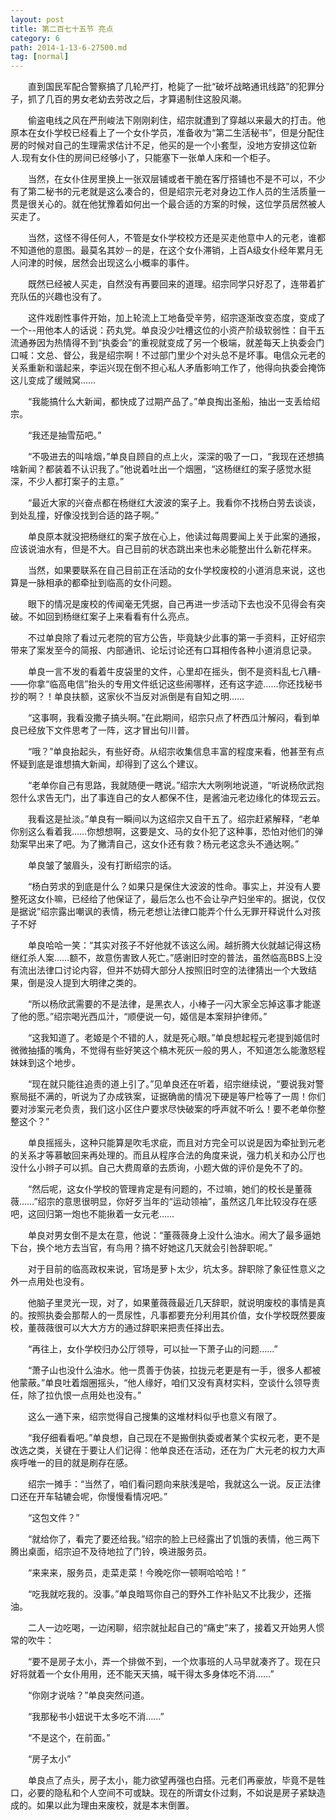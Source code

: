 ```yaml
---
layout: post
title: 第二百七十五节 亮点
category: 6
path: 2014-1-13-6-27500.md
tag: [normal]
---
```


　　直到国民军配合警察搞了几轮严打，枪毙了一批“破坏战略通讯线路”的犯罪分子，抓了几百的男女老幼去劳改之后，才算遏制住这股风潮。

　　偷盗电线之风在严刑峻法下刚刚刹住，绍宗就遭到了穿越以来最大的打击。他原本在女仆学校已经看上了一个女仆学员，准备收为“第二生活秘书”，但是分配住房的时候对自己的生理需求估计不足，他买的是一个小套型，没地方安排这位新人.现有女仆住的房间已经够小了，只能塞下一张单人床和一个柜子。

　　当然，在女仆住房里换上一张双层铺或者干脆在客厅搭铺也不是不可以，不少有了第二秘书的元老就是这么凑合的，但是绍宗元老对身边工作人员的生活质量一贯是很关心的。就在他犹豫着如何出一个最合适的方案的时候，这位学员居然被人买走了。

　　当然，这怪不得任何人，不管是女仆学校校方还是买走他意中人的元老，谁都不知道他的意图。最莫名其妙－的是，在这个女仆滞销，上百A级女仆经年累月无人问津的时候，居然会出现这么小概率的事件。

　　既然已经被人买走，自然没有再要回来的道理。绍宗同学只好忍了，连带着扩充队伍的兴趣也没有了。

　　这件戏剧性事件开始，加上轮流上工地备受辛劳，绍宗逐渐改变态度，变成了一个--用他本人的话说：药丸党。单良没少吐槽这位的小资产阶级软弱性：自干五流通券因为热情得不到“执委会”的重视就变成了另一个极端，就差每天上执委会门口喊：文总、督公，我是绍宗啊！不过部门里少个对头总不是坏事。电信众元老的关系重新和谐起来，李运兴现在倒不担心私人矛盾影响工作了，他得向执委会掩饰这儿变成了缓贼窝……

　　“我能搞什么大新闻，都快成了过期产品了。”单良掏出圣船，抽出一支丢给绍宗。

　　“我还是抽雪茄吧。”

　　“不吸进去的叫啥烟，”单良自顾自的点上火，深深的吸了一口，“我现在还想搞啥新闻？都装着不认识我了。”他说着吐出一个烟圈，“这杨继红的案子感觉水挺深，不少人都打案子的主意。”

　　“最近大家的兴奋点都在杨继红大波波的案子上。我看你不找杨白劳去谈谈，到处乱撞，好像没找到合适的路子啊。”

　　单良原本就没把杨继红的案子放在心上，他读过每周要闻上关于此案的通报，应该说油水有，但是不大。自己目前的状态跳出来也未必能整出什么新花样来。

　　当然，如果要联系在自己目前正在活动的女仆学校废校的小道消息来说，这也算是一脉相承的都牵扯到临高的女仆问题。

　　眼下的情况是废校的传闻毫无凭据，自己再进一步活动下去也没不见得会有突破。不如回到杨继红案子上来看看有什么亮点。

　　不过单良除了看过元老院的官方公告，毕竟缺少此事的第一手资料，正好绍宗带来了案发至今的简报、内部通讯、论坛讨论还有口耳相传各种小道消息记录。

　　单良一言不发的看着牛皮袋里的文件，心里却在摇头，倒不是资料乱七八糟-——你拿“临高电信”抬头的专用文件纸记这些闹哪样，还有这字迹……你还找秘书抄的啊？！单良扶额，这家伙不当反对派倒是有自知之明……

　　“这事啊，我看没撒子搞头啊。”在此期间，绍宗只点了杯西瓜汁解闷，看到单良已经放下文件思考了一阵，这才冒出句川普。

　　“哦？”单良抬起头，有些好奇。从绍宗收集信息丰富的程度来看，他甚至有点怀疑到底是谁想搞大新闻，却得到了这么个建议。

　　“老单你自己有思路，我就随便一瞎说。”绍宗大大咧咧地说道，“听说杨欣武抱怨什么求告无门，出了事连自己的女人都保不住，是酱油元老边缘化的体现云云。

　　我看这是扯淡。”单良有一瞬间以为这绍宗又自干五了。绍宗赶紧解释，“老单你别这么看着我……你想想啊，这要是文、马的女仆犯了这种事，恐怕对他们的弹劾案早出来了吧。为了撇清自己，这女仆还有救？杨元老这念头不通达啊。”

　　单良皱了皱眉头，没有打断绍宗的话。

　　“杨白劳求的到底是什么？如果只是保住大波波的性命。事实上，并没有人要整死这女仆嘛，已经给了他保证了，最后怎么也不会让孕产妇坐牢的。据说，仅仅是据说”绍宗露出嘲讽的表情，杨元老想让法律口能弄个什么无罪开释说什么对孩子不好

　　单良哈哈一笑：“其实对孩子不好他就不该这么闹。越折腾大伙就越记得这杨继红杀人案……额不，故意伤害致人死亡。”感谢旧时空的普法，虽然临高BBS上没有流出法律口讨论内容，但并不妨碍大部分人按照旧时空的法律猜出一个大致结果，倒是没人提到大明律之类的。

　　“所以杨欣武需要的不是法律，是黑衣人，小棒子一闪大家全忘掉这事才能遂了他的愿。”绍宗喝光西瓜汁，“顺便说一句，姬信是本案辩护律师。”

　　“这我知道了。老姬是个不错的人，就是死心眼。”单良想起程元老提到姬信时微微抽搐的嘴角，不觉得有些好笑这个槁木死灰一般的男人，不知道怎么能激怒程妹妹到这个地步。

　　“现在就只能往追责的道上引了。”见单良还在听着，绍宗继续说，“要说我对警察局挺不满的，听说为了办成铁案，证据确凿的情况下硬是等尸检等了一周！你们要对涉案元老负责，我们这小区住户要求尽快破案的呼声就不听么！要不老单你整整这个？”

　　单良摇摇头，这种只能算是吹毛求疵，而且对方完全可以说是因为牵扯到元老的关系才等慕敏回来再处理的。而且从程序合法的角度来说，强力机关和办公厅也没什么小辫子可以抓。自己大费周章的去质询，小题大做的评价是免不了的。

　　“然后呢，这女仆学校的管理肯定是有问题的，不过嘛，她们的校长是董薇薇……”绍宗的意思很明显，你好歹当年的“运动领袖”，虽然这几年比较没存在感吧，这回归第一炮也不能揪着一女元老……

　　单良对男女倒不是太在意，他说：“董薇薇身上没什么油水。闹大了最多逼她下台，换个地方去当官，有鸟用？搞不好她这几天就会引咎辞职呢。”

　　对于目前的临高政权来说，官场是萝卜太少，坑太多。辞职除了象征性意义之外一点用处也没有。

　　他脑子里灵光一现，对了，如果董薇薇最近几天辞职，就说明废校的事情是真的。按照执委会那帮人的一贯尿性，凡事都要充分利用其价值，女仆学校既然要废校，董薇薇很可以大大方方的通过辞职来把责任择出去。

　　“再往上，女仆学校归办公厅领导，可以扯一下萧子山的问题……”

　　“萧子山也没什么油水。他一贯善于伪装，拉拢元老更是有一手，很多人都被他蒙蔽。”单良吐着烟圈摇头，“他人缘好，咱们又没有真材实料，空谈什么领导责任，除了拉仇恨一点用处也没有。”

　　这么一通下来，绍宗觉得自己搜集的这堆材料似乎也意义有限了。

　　“我仔细看看吧。”单良想，自己现在不是搬倒执委或者某个实权元老，更不是改选之类，关键在于要让人们记得：他单良还在活动，还在为广大元老的权力大声疾呼唯一的目的就是刷存在感。

　　绍宗一摊手：“当然了，咱们看问题向来肤浅是哈，我就这么一说。反正法律口还在开车轱辘会呢，你慢慢看情况吧。”

　　“这包文件？”

　　“就给你了，看完了要还给我。”绍宗的脸上已经露出了饥饿的表情，他三两下腾出桌面，绍宗迫不及待地拉了门铃，唤进服务员。

　　“来来来，服务员，走菜走菜！今晚吃你一顿啊哈哈哈！”

　　“吃我就吃我的。没事。”单良暗骂你自己的野外工作补贴又不比我少，还揩油。

　　二人一边吃喝，一边闲聊，绍宗就扯起自己的“痛史”来了，接着又开始男人惯常的吹牛：

　　“要不是房子太小，弄一个排做不到，一个炊事班的人马早就凑齐了。现在只好将就着一个女仆用用，还不能天天搞，喊干得太多身体吃不消……”

　　“你刚才说啥？”单良突然问道。

　　“我那秘书小妞说干太多吃不消……”

　　“不是这个，在前面。”

　　“房子太小”

　　单良点了点头，房子太小，能力欲望再强也白搭。元老们再豪放，毕竟不是牲口，必要的隐私和个人空间不可或缺。现在的所谓女仆过剩，不如说是房子紧缺造成的。如果以此为理由来废校，就是本末倒置。
